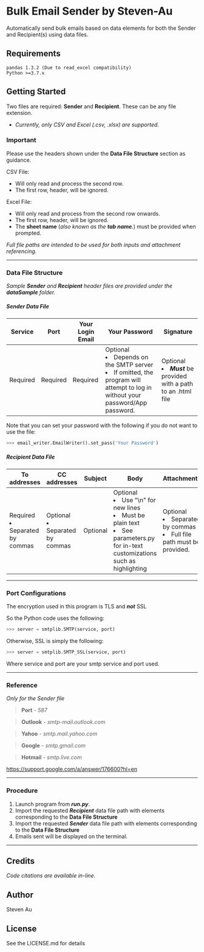 # Bulk Email Sender by Steven-Au
Automatically send bulk emails based on data elements for both the Sender and Recipient(s) using data files.

## Requirements
```
pandas 1.3.2 (Due to read_excel compatibility)
Python >=3.7.x
```

## Getting Started
Two files are required: **Sender** and **Recipient**. These can be any file extension.  
- *Currently, only CSV and Excel (.csv, .xlsx) are supported.*  

### Important
Please use the headers shown under the **Data File Structure** section as guidance.

CSV File:
* Will only read and process the second row. 
* The first row, header, will be ignored.  

Excel File:
* Will only read and process from the second row onwards.
* The first row, header, will be ignored.
* The **sheet name** (*also known as the **tab name**.*) must be provided when prompted.

*Full file paths are intended to be used for both inputs and attachment referencing.*

---

### Data File Structure

*Sample **Sender** and **Recipient** header files are provided under the **dataSample** folder.*

##### Sender Data File

Service | Port | Your Login Email | Your Password | Signature
------- | ---- | ---------------- | ------------- | ---------
Required | Required | Required | Optional <li>Depends on the SMTP server</li><li>If omitted, the program will attempt to log in without your password/App password.</li>| Optional  <li>***Must*** be provided with a path to an .html file</li>

Note that you can set your password with the following if you do not want to use the file:
```python
>>> email_writer.EmailWriter().set_pass('Your Password')
```

##### Recipient Data File  

To addresses | CC addresses | Subject | Body | Attachments
------------ | ------------ | ------- | ---- | -----------
Required <li>Separated by commas</li> | Optional <li>Separated by commas</li> | Optional | Optional <li>Use "\n" for new lines</li> <li>Must be plain text</li> <li> See parameters.py for in-text customizations such as highlighting</li> | Optional <li>Separated by commas</li> <li>Full file path must be provided.</li>

---

### Port Configurations
The encryption used in this program is TLS and ***not*** SSL 

So the Python code uses the following:
```python
>>> server = smtplib.SMTP(service, port)
```
Otherwise, SSL is simply the following:
```python
>>> server = smtplib.SMTP_SSL(service, port)
```

Where service and port are your smtp service and port used.

---

### Reference
*Only for the Sender file*
>**Port** - *587*

>**Outlook** - 
*smtp-mail.outlook.com*

>**Yahoo** -
*smtp.mail.yahoo.com*

>**Google** -
*smtp.gmail.com*

>**Hotmail** -
*smtp.live.com*

https://support.google.com/a/answer/176600?hl=en

---

### Procedure

1. Launch program from ***run.py***.
2. Import the requested ***Recipient*** data file path with elements corresponding to the **Data File Structure**
3. Import the requested ***Sender*** data file path with elements corresponding to the **Data File Structure**
4. Emails sent will be displayed on the terminal.

---

## Credits
*Code citations are available in-line.*

## Author
Steven Au

## License
See the LICENSE.md for details
